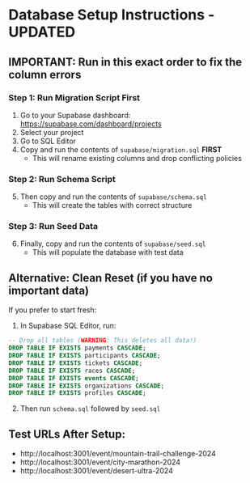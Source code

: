 # Database Setup Instructions - UPDATED

## IMPORTANT: Run in this exact order to fix the column errors

### Step 1: Run Migration Script First
1. Go to your Supabase dashboard: https://supabase.com/dashboard/projects
2. Select your project 
3. Go to SQL Editor
4. Copy and run the contents of `supabase/migration.sql` **FIRST**
   - This will rename existing columns and drop conflicting policies

### Step 2: Run Schema Script
5. Then copy and run the contents of `supabase/schema.sql`
   - This will create the tables with correct structure

### Step 3: Run Seed Data
6. Finally, copy and run the contents of `supabase/seed.sql`
   - This will populate the database with test data

## Alternative: Clean Reset (if you have no important data)

If you prefer to start fresh:

1. In Supabase SQL Editor, run:
```sql
-- Drop all tables (WARNING: This deletes all data!)
DROP TABLE IF EXISTS payments CASCADE;
DROP TABLE IF EXISTS participants CASCADE;
DROP TABLE IF EXISTS tickets CASCADE;
DROP TABLE IF EXISTS races CASCADE;
DROP TABLE IF EXISTS events CASCADE;
DROP TABLE IF EXISTS organizations CASCADE;
DROP TABLE IF EXISTS profiles CASCADE;
```

2. Then run `schema.sql` followed by `seed.sql`

## Test URLs After Setup:
- http://localhost:3001/event/mountain-trail-challenge-2024
- http://localhost:3001/event/city-marathon-2024  
- http://localhost:3001/event/desert-ultra-2024
